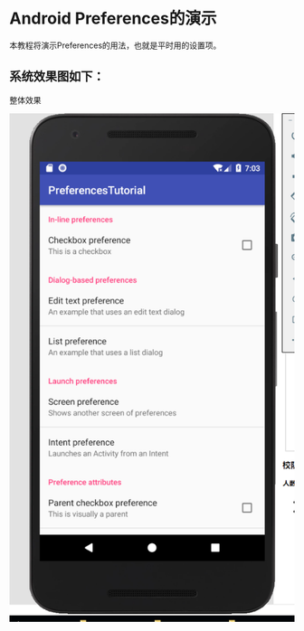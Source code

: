 # Android Preferences的演示
本教程将演示Preferences的用法，也就是平时用的设置项。  
## 系统效果图如下：
整体效果
  
![效果图](https://github.com/499549060/Android/blob/master/Demo5/QQ%E5%9B%BE%E7%89%8720180506150345.png)



